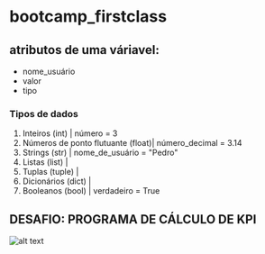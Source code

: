 # bootcamp_firstclass
## atributos de uma váriavel:

- nome_usuário
- valor
- tipo

### Tipos de dados

1) Inteiros (int) | número = 3
2) Números de ponto flutuante (float)| número_decimal = 3.14
3) Strings (str) | nome_de_usuário = "Pedro"
4) Listas (list) |
5) Tuplas (tuple) |
6) Dicionários (dict) |
7) Booleanos (bool) | verdadeiro = True




## DESAFIO: PROGRAMA DE CÁLCULO DE KPI

![alt text](image.png)